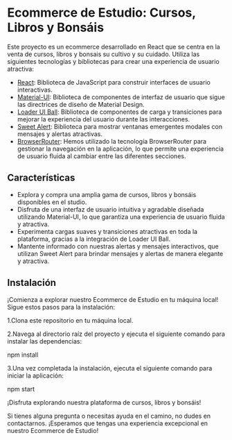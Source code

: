 # Ecommerce de Estudio: Cursos, Libros y Bonsáis

Este proyecto es un ecommerce desarrollado en React que se centra en la venta de cursos, libros y bonsais su cultivo y su cuidado. Utiliza las siguientes tecnologías y bibliotecas para crear una experiencia de usuario atractiva:

- [React](https://reactjs.org/): Biblioteca de JavaScript para construir interfaces de usuario interactivas.
- [Material-UI](https://material-ui.com/): Biblioteca de componentes de interfaz de usuario que sigue las directrices de diseño de Material Design.
- [Loader UI Ball](https://uiball.com/loaders/): Biblioteca de componentes de carga y transiciones para mejorar la experiencia del usuario durante las interacciones.
- [Sweet Alert](https://sweetalert.js.org/): Biblioteca para mostrar ventanas emergentes modales con mensajes y alertas atractivas.
- [BrowserRouter](https://reactrouter.com/en/main): Hemos utilizado la tecnología BrowserRouter para gestionar la navegación en la aplicación, lo que permite una experiencia de usuario fluida al cambiar entre las diferentes secciones.

## Características

- Explora y compra una amplia gama de cursos, libros y bonsáis disponibles en el studio.
- Disfruta de una interfaz de usuario intuitiva y agradable diseñada utilizando Material-UI, lo que garantiza una experiencia de usuario fluida y atractiva.
- Experimenta cargas suaves y transiciones atractivas en toda la plataforma, gracias a la integración de Loader UI Ball.
- Mantente informado con nuestras alertas y mensajes interactivos, que utilizan Sweet Alert para brindar mensajes y alertas de manera elegante y atractiva.


## Instalación

¡Comienza a explorar nuestro Ecommerce de Estudio en tu máquina local! Sigue estos pasos para la instalación:

1.Clona este repositorio en tu máquina local.

2.Navega al directorio raíz del proyecto y ejecuta el siguiente comando para instalar las dependencias:

npm install

3.Una vez completada la instalación, ejecuta el siguiente comando para iniciar la aplicación:

npm start

¡Disfruta explorando nuestra plataforma de cursos, libros y bonsáis!

Si tienes alguna pregunta o necesitas ayuda en el camino, no dudes en contactarnos. ¡Esperamos que tengas una experiencia excepcional en nuestro Ecommerce de Estudio!

